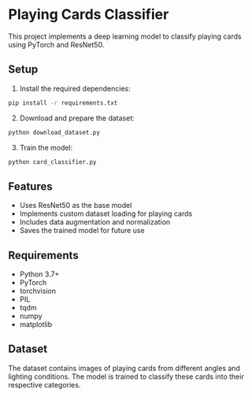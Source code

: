 # Playing Cards Classifier

This project implements a deep learning model to classify playing cards using PyTorch and ResNet50.

## Setup

1. Install the required dependencies:
```bash
pip install -r requirements.txt
```

2. Download and prepare the dataset:
```bash
python download_dataset.py
```

3. Train the model:
```bash
python card_classifier.py
```

## Features

- Uses ResNet50 as the base model
- Implements custom dataset loading for playing cards
- Includes data augmentation and normalization
- Saves the trained model for future use

## Requirements

- Python 3.7+
- PyTorch
- torchvision
- PIL
- tqdm
- numpy
- matplotlib

## Dataset

The dataset contains images of playing cards from different angles and lighting conditions. The model is trained to classify these cards into their respective categories. 